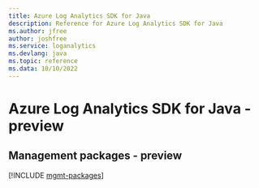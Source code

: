 ```yaml
---
title: Azure Log Analytics SDK for Java
description: Reference for Azure Log Analytics SDK for Java
ms.author: jfree
author: joshfree
ms.service: loganalytics
ms.devlang: java
ms.topic: reference
ms.data: 10/10/2022
---
```

# Azure Log Analytics SDK for Java - preview

## Management packages - preview
[!INCLUDE [mgmt-packages](log-analytics-mgmt-index.md)]